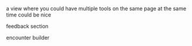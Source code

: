 a view where you could have multiple tools on the same page at the same time could be nice

feedback section

encounter builder